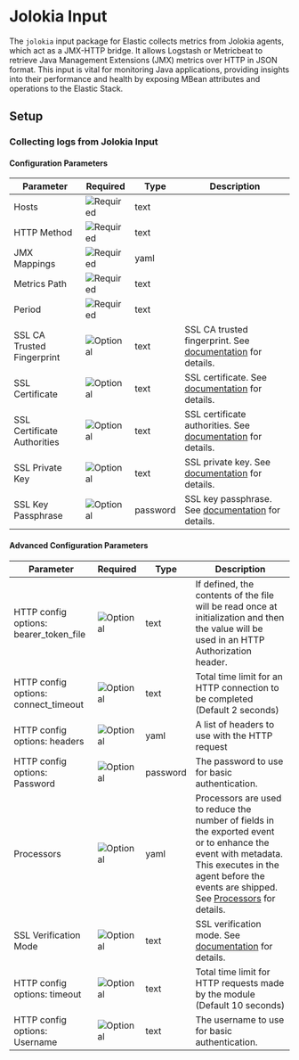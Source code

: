 # Jolokia Input

The `jolokia` input package for Elastic collects metrics from Jolokia agents, which act as a JMX-HTTP bridge. It allows Logstash or Metricbeat to retrieve Java Management Extensions (JMX) metrics over HTTP in JSON format. This input is vital
for monitoring Java applications, providing insights into their performance and health by exposing MBean attributes and operations to the Elastic Stack.


## Setup

### Collecting logs from Jolokia Input

#### Configuration Parameters

| Parameter |  Required | Type | Description |
| --- | --- | --- | --- |
| Hosts | ![Required](https://img.shields.io/badge/✔-93c93e?style=flat) | text |   |
| HTTP Method | ![Required](https://img.shields.io/badge/✔-93c93e?style=flat) | text |   |
| JMX Mappings | ![Required](https://img.shields.io/badge/✔-93c93e?style=flat) | yaml |   |
| Metrics Path | ![Required](https://img.shields.io/badge/✔-93c93e?style=flat) | text |   |
| Period | ![Required](https://img.shields.io/badge/✔-93c93e?style=flat) | text |   |
| SSL CA Trusted Fingerprint | ![Optional](https://img.shields.io/badge/✘-fed10c?style=flat) | text | SSL CA trusted fingerprint. See [documentation](https://www.elastic.co/guide/en/fleet/current/elastic-agent-ssl-configuration.html) for details.  |
| SSL Certificate | ![Optional](https://img.shields.io/badge/✘-fed10c?style=flat) | text | SSL certificate. See [documentation](https://www.elastic.co/guide/en/fleet/current/elastic-agent-ssl-configuration.html) for details.  |
| SSL Certificate Authorities | ![Optional](https://img.shields.io/badge/✘-fed10c?style=flat) | text | SSL certificate authorities.  See [documentation](https://www.elastic.co/guide/en/fleet/current/elastic-agent-ssl-configuration.html) for details.  |
| SSL Private Key | ![Optional](https://img.shields.io/badge/✘-fed10c?style=flat) | text | SSL private key. See [documentation](https://www.elastic.co/guide/en/fleet/current/elastic-agent-ssl-configuration.html) for details.  |
| SSL Key Passphrase | ![Optional](https://img.shields.io/badge/✘-fed10c?style=flat) | password | SSL key passphrase. See [documentation](https://www.elastic.co/guide/en/fleet/current/elastic-agent-ssl-configuration.html) for details.  |

#### Advanced Configuration Parameters

| Parameter |  Required | Type | Description |
| --- | --- | --- | --- |
| HTTP config options: bearer_token_file | ![Optional](https://img.shields.io/badge/✘-fed10c?style=flat) | text | If defined, the contents of the file will be read once at initialization and then the value will be used in an HTTP Authorization header.  |
| HTTP config options: connect_timeout | ![Optional](https://img.shields.io/badge/✘-fed10c?style=flat) | text | Total time limit for an HTTP connection to be completed (Default 2 seconds)  |
| HTTP config options: headers | ![Optional](https://img.shields.io/badge/✘-fed10c?style=flat) | yaml | A list of headers to use with the HTTP request  |
| HTTP config options: Password | ![Optional](https://img.shields.io/badge/✘-fed10c?style=flat) | password | The password to use for basic authentication.  |
| Processors | ![Optional](https://img.shields.io/badge/✘-fed10c?style=flat) | yaml | Processors are used to reduce the number of fields in the exported event or to enhance the event with metadata. This executes in the agent before the events are shipped. See [Processors](https://www.elastic.co/guide/en/fleet/current/elastic-agent-processor-configuration.html) for details.   |
| SSL Verification Mode | ![Optional](https://img.shields.io/badge/✘-fed10c?style=flat) | text | SSL verification mode. See [documentation](https://www.elastic.co/guide/en/fleet/current/elastic-agent-ssl-configuration.html) for details.  |
| HTTP config options: timeout | ![Optional](https://img.shields.io/badge/✘-fed10c?style=flat) | text | Total time limit for HTTP requests made by the module (Default 10 seconds)  |
| HTTP config options: Username | ![Optional](https://img.shields.io/badge/✘-fed10c?style=flat) | text | The username to use for basic authentication.  |

